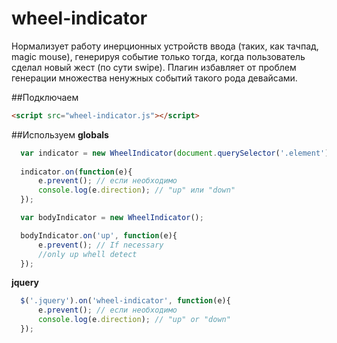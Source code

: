 # wheel-indicator
Нормализует работу инерционных устройств ввода (таких, как тачпад, magic mouse), генерируя событие только тогда, когда
пользователь сделал новый жест (по сути swipe). Плагин избавляет от проблем генерации множества ненужных событий такого рода девайсами.

##Подключаем
```html
<script src="wheel-indicator.js"></script>
```

##Используем
**globals**  
```javascript
  var indicator = new WheelIndicator(document.querySelector('.element'));
  
  indicator.on(function(e){
      e.prevent(); // если необходимо
      console.log(e.direction); // "up" или "down"
  });

  var bodyIndicator = new WheelIndicator();

  bodyIndicator.on('up', function(e){
      e.prevent(); // If necessary
      //only up whell detect
  });
```

**jquery**  
```javascript
  $('.jquery').on('wheel-indicator', function(e){
      e.prevent(); // если необходимо
      console.log(e.direction); // "up" or "down"
  });
```
